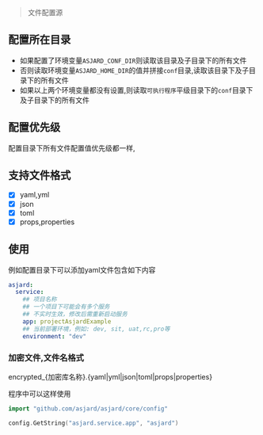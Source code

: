 > 文件配置源

## 配置所在目录

- 如果配置了环境变量`ASJARD_CONF_DIR`则读取该目录及子目录下的所有文件
- 否则读取环境变量`ASJARD_HOME_DIR`的值并拼接`conf`目录,读取该目录下及子目录下的所有文件
- 如果以上两个环境变量都没有设置,则读取`可执行程序`平级目录下的`conf`目录下及子目录下的所有文件

## 配置优先级

配置目录下所有文件配置值优先级都一样,

## 支持文件格式

- [x] yaml,yml
- [x] json
- [x] toml
- [x] props,properties

## 使用

例如配置目录下可以添加yaml文件包含如下内容

```yaml
asjard:
  service:
    ## 项目名称
    ## 一个项目下可能会有多个服务
    ## 不实时生效，修改后需重新启动服务
    app: projectAsjardExample
    ## 当前部署环境，例如: dev, sit, uat,rc,pro等
    environment: "dev"
```

### 加密文件,文件名格式

  encrypted_{加密库名称}.{yaml|yml|json|toml|props|properties}

程序中可以这样使用

```go
import "github.com/asjard/asjard/core/config"

config.GetString("asjard.service.app", "asjard")
```
